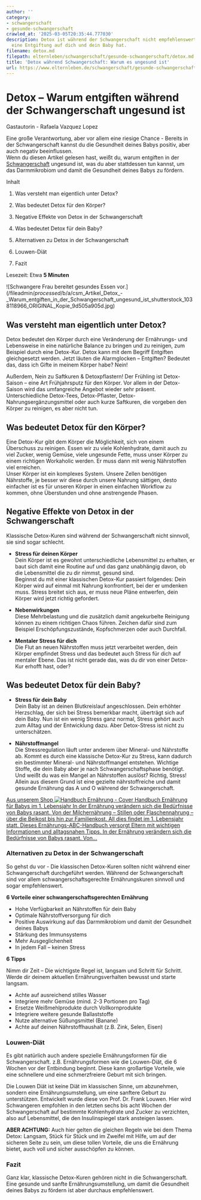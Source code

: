 ```yaml
---
author: ''
category:
- schwangerschaft
- gesunde-schwangerschaft
crawled_at: '2025-03-05T20:35:44.777030'
description: Detox ist während der Schwangerschaft nicht empfehlenswert. Welche Effekte
  eine Entgiftung auf dich und dein Baby hat.
filename: detox.md
filepath: elternleben/schwangerschaft/gesunde-schwangerschaft/detox.md
title: 'Detox während Schwangerschaft: Warum es ungesund ist'
url: https://www.elternleben.de/schwangerschaft/gesunde-schwangerschaft/detox/
---
```


#  Detox – Warum entgiften während der Schwangerschaft ungesund ist

Gastautorin - Rafaela Vazquez Lopez

Eine große Verantwortung, aber vor allem eine riesige Chance - Bereits in der
Schwangerschaft kannst du die Gesundheit deines Babys positiv, aber auch
negativ beeinflussen.  
Wenn du diesen Artikel gelesen hast, weißt du, warum entgiften in der
[Schwangerschaft](https://www.elternleben.de/elternwissen/schwangerschaft/)
ungesund ist, was du aber stattdessen tun kannst, um das Darmmikrobiom und
damit die Gesundheit deines Babys zu fördern.

Inhalt

1. Was versteht man eigentlich unter Detox?

2. Was bedeutet Detox für den Körper?

3. Negative Effekte von Detox in der Schwangerschaft 

4. Was bedeutet Detox für dein Baby? 

5. Alternativen zu Detox in der Schwangerschaft 

6. Louwen-Diät

7. Fazit

Lesezeit: Etwa **5 Minuten**

![Schwangere Frau bereitet gesundes Essen
vor.](/fileadmin/_processed_/b/a/csm_Artikel_Detox_-
_Warum_entgiften_in_der_Schwangerschaft_ungesund_ist_shutterstock_1038118966_ORIGINAL_Kopie_9d505a905d.jpg)

##  Was versteht man eigentlich unter Detox?

Detox bedeutet den Körper durch eine Veränderung der Ernährungs- und
Lebensweise in eine natürliche Balance zu bringen und zu reinigen, zum
Beispiel durch eine Detox-Kur. Detox kann mit dem Begriff Entgiften
gleichgesetzt werden. Jetzt läuten die Alarmglocken – Entgiften? Bedeutet
das, dass ich Gifte in meinem Körper habe? Nein!

Außerdem, Nein zu Saftkuren & Detoxpflastern! Der Frühling ist Detox-Saison –
eine Art Frühjahrsputz für den Körper. Vor allem in der Detox-Saison wird
das umfangreiche Angebot wieder sehr präsent. Unterschiedliche Detox-Tees,
Detox-Pflaster, Detox- Nahrungsergänzungsmittel oder auch kurze Saftkuren,
die vorgeben den Körper zu reinigen, es aber nicht tun.

##  Was bedeutet Detox für den Körper?

Eine Detox-Kur gibt dem Körper die Möglichkeit, sich von einem Überschuss
zu reinigen. Essen wir zu viele Kohlenhydrate, damit auch zu viel Zucker,
wenig Gemüse, viele ungesunde Fette, muss unser Körper zu einem richtigen
Workaholic werden. Er muss dann mit wenig Nährstoffen viel erreichen.  
Unser Körper ist ein komplexes System. Unsere Zellen benötigen Nährstoffe,
je besser wir diese durch unsere Nahrung sättigen, desto einfacher ist es
für unseren Körper in einen einfachen Workflow zu kommen, ohne Überstunden
und ohne anstrengende Phasen.

##  Negative Effekte von Detox in der Schwangerschaft

Klassische Detox-Kuren sind während der Schwangerschaft nicht sinnvoll, sie
sind sogar schlecht.

  * **Stress für deinen Körper**  
Dein Körper ist es gewohnt unterschiedliche Lebensmittel zu erhalten, er baut
sich damit eine Routine auf und das ganz unabhängig davon, ob die
Lebensmittel die zu dir nimmst, gesund sind.  
Beginnst du mit einer klassischen Detox-Kur passiert folgendes: Dein Körper
wird auf einmal mit Nahrung konfrontiert, bei der er umdenken muss. Stress
breitet sich aus, er muss neue Pläne entwerfen, dein Körper wird jetzt
richtig gefordert.  

  * **Nebenwirkungen**  
Diese Mehrbelastung und die zusätzlich damit angekurbelte Reinigung können
zu einem richtigen Chaos führen. Zeichen dafür sind zum Beispiel
Erschöpfungszustände, Kopfschmerzen oder auch Durchfall.  

  * **Mentaler Stress für dich**  
Die Flut an neuen Nährstoffen muss jetzt verarbeitet werden, dein Körper
empfindet Stress und das bedeutet auch Stress für dich auf mentaler Ebene.
Das ist nicht gerade das, was du dir von einer Detox-Kur erhofft hast, oder?

##  Was bedeutet Detox für dein Baby?

  * **Stress für dein Baby**  
Dein Baby ist an deinen Blutkreislauf angeschlossen. Dein erhöhter
Herzschlag, der sich bei Stress bemerkbar macht, überträgt sich auf dein
Baby. Nun ist ein wenig Stress ganz normal, Stress gehört auch zum Alltag und
der Entwicklung dazu. Aber Detox-Stress ist nicht zu unterschätzen.  

  * **Nährstoffmangel**  
Die Stressregulation läuft unter anderem über Mineral- und Nährstoffe ab.
Kommt es durch eine klassische Detox-Kur zu Stress, kann dadurch ein
bestimmter Mineral- und Nährstoffmangel entstehen. Wichtige Stoffe, die dein
Baby aber je nach Schwangerschaftsphase benötigt.  
Und weißt du was ein Mangel an Nährstoffen auslöst? Richtig, Stress! Allein
aus diesem Grund ist eine gezielte nährstoffreiche und damit gesunde
Ernährung das A und O während der Schwangerschaft.

[ Aus unserem Shop ![Handbuch Ernährung -
Cover](/fileadmin/_processed_/2/2/csm_Handbuch_Ernaehrung_teaser_236bb0cbc5.png)
Handbuch Ernährung für Babys im 1. Lebensjahr In der Ernährung verändern sich
die Bedürfnisse von Babys rasant. Von der Milchernährung – Stillen oder
Flaschennahrung – über die Beikost bis hin zur Familienkost. All dies findet
im 1. Lebensjahr statt. Dieses Ernährungs-ABC-Handbuch versorgt Eltern mit
wichtigen Informationen und alltagsnahen Tipps. In der Ernährung verändern
sich die Bedürfnisse von Babys rasant. Von…  ](/shop/ernaehrung-fuer-babys/)

###  Alternativen zu Detox in der Schwangerschaft

So gehst du vor - Die klassischen Detox-Kuren sollten nicht während einer
Schwangerschaft durchgeführt werden. Während der Schwangerschaft sind vor
allem schwangerschaftsgerechte Ernährungskuren sinnvoll und sogar
empfehlenswert.

**6 Vorteile einer schwangerschaftsgerechten Ernährung**

  * Hohe Verfügbarkeit an Nährstoffen für dein Baby
  * Optimale Nährstoffversorgung für dich
  * Positive Auswirkung auf das Darmmikrobiom und damit der Gesundheit deines Babys
  * Stärkung des Immunsystems
  * Mehr Ausgeglichenheit
  * In jedem Fall – keinen Stress

**6 Tipps**

Nimm dir Zeit – Die wichtigste Regel ist, langsam und Schritt für Schritt.
Werde dir deinem aktuellen Ernährungsverhalten bewusst und starte langsam.

  * Achte auf ausreichend stilles Wasser
  * Integriere mehr Gemüse (mind. 2-3 Portionen pro Tag)
  * Ersetze Weißmehlprodukte durch Vollkornprodukte
  * Integriere weitere gesunde Ballaststoffe
  * Nutze alternative Süßungsmittel (Banane)
  * Achte auf deinen Nährstoffhaushalt (z.B. Zink, Selen, Eisen)

###  Louwen-Diät

Es gibt natürlich auch andere spezielle Ernährungsformen für die
Schwangerschaft. z.B. Ernährungsformen wie die Louwen-Diät, die 6 Wochen vor
der Entbindung beginnt. Diese kann großartige Vorteile, wie eine schnellere
und eine schmerzfreiere Geburt mit sich bringen.

Die Louwen Diät ist keine Diät im klassischen Sinne, um abzunehmen, sondern
eine Ernährungsumstellung, um eine sanftere Geburt zu unterstützen. Entwickelt
wurde diese von Prof. Dr. Frank Louwen. Hier wird Schwangeren empfohlen in den
letzten sechs bis acht Wochen der Schwangerschaft auf bestimmte Kohlenhydrate
und Zucker zu verzichten, also auf Lebensmittel, die den Insulinspiegel stark
ansteigen lassen.

**ABER ACHTUNG:** Auch hier gelten die gleichen Regeln wie bei dem Thema
Detox: Langsam, Stück für Stück und im Zweifel mit Hilfe, um auf der
sicheren Seite zu sein, um diese tollen Vorteile, die uns die Ernährung
bietet, auch voll und sicher ausschöpfen zu können.

###  Fazit

Ganz klar, klassische Detox-Kuren gehören nicht in die Schwangerschaft. Eine
gesunde und sanfte Ernährungsumstellung, um damit die Gesundheit deines Babys
zu fördern ist aber durchaus empfehlenswert.


